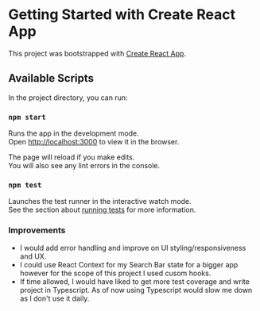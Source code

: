 # Getting Started with Create React App

This project was bootstrapped with [Create React App](https://github.com/facebook/create-react-app).

## Available Scripts

In the project directory, you can run:

### `npm start`

Runs the app in the development mode.\
Open [http://localhost:3000](http://localhost:3000) to view it in the browser.

The page will reload if you make edits.\
You will also see any lint errors in the console.

### `npm test`

Launches the test runner in the interactive watch mode.\
See the section about [running tests](https://facebook.github.io/create-react-app/docs/running-tests) for more information.

### Improvements   
* I would add error handling and improve on UI styling/responsiveness and UX. 
* I could use React Context for my Search Bar state for a bigger app however for the scope of this project 
I used cusom hooks. 
* If time allowed, I would have liked to get more test coverage and 
write project in Typescript. As of now using Typescript would slow me down as I don't use it daily. 

